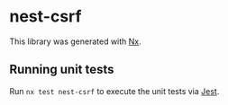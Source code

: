 # nest-csrf

This library was generated with [Nx](https://nx.dev).

## Running unit tests

Run `nx test nest-csrf` to execute the unit tests via [Jest](https://jestjs.io).

